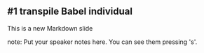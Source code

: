 ##  #1 transpile Babel individual

This is a new Markdown slide

note:
    Put your speaker notes here.
    You can see them pressing 's'.
